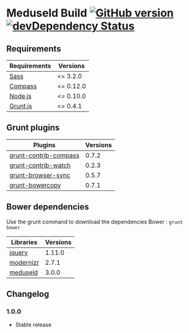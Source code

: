 # Meduseld Build [![GitHub version](https://badge.fury.io/gh/agenceepsilon%2Fmeduseld-build.png)](http://badge.fury.io/gh/agenceepsilon%2Fmeduseld-build) [![devDependency Status](https://david-dm.org/agenceepsilon/meduseld-build/dev-status.png)](https://david-dm.org/agenceepsilon/meduseld-build#info=devDependencies)

## Requirements

| Requirements                         | Versions  |
| ------------------------------------ | --------- |
| [Sass](http://sass-lang.com/)        | <= 3.2.0  |
| [Compass](http://compass-style.org)  | <= 0.12.0 |
| [Node.js](http://nodejs.org)         | <= 0.10.0 |
| [Grunt.js](http://gruntjs.com)       | <= 0.4.1  |

## Grunt plugins

| Plugins                                                                   | Versions |
| ------------------------------------------------------------------------- | -------- |
| [grunt-contrib-compass](https://github.com/gruntjs/grunt-contrib-compass) | 0.7.2    |
| [grunt-contrib-watch](https://github.com/gruntjs/grunt-contrib-watch)     | 0.2.3    |
| [grunt-browser-sync](https://github.com/shakyshane/grunt-browser-sync)    | 0.5.7    |
| [grunt-bowercopy](https://github.com/timmywil/grunt-bowercopy)            | 0.7.1    |

## Bower dependencies

Use the grunt command to download the dependencies Bower : ``grunt bower``

| Libraries                                              | Versions |
| ------------------------------------------------------ | -------- |
| [jquery](http://jquery.com/)                           | 1.11.0   |
| [modernizr](http://modernizr.com/)                     | 2.7.1    |
| [meduseld](https://github.com/agenceepsilon/meduseld)  | 3.0.0    |

## Changelog

### 1.0.0

* Stable release